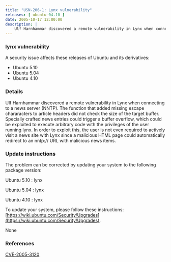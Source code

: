 ```yaml
---
title: "USN-206-1: Lynx vulnerability"
releases: [ ubuntu-04.10 ]
date: 2005-10-17 12:00:00
description: |
    Ulf Harnhammar discovered a remote vulnerability in Lynx when connecting to a news server (NNTP). The function that added missing escape chararacters to article headers did not check the size of the target buffer. Specially crafted news entries could trigger a buffer overflow, which could be exploited to execute arbitrary code with the privileges of the user running lynx. In order to exploit this, the user is not even required to actively visit a news site with Lynx since a malicious HTML page could automatically redirect to an nntp:// URL with malicious news items.
--- 
```

 
### lynx vulnerability

A security issue affects these releases of Ubuntu and its derivatives:

* Ubuntu 5.10
* Ubuntu 5.04
* Ubuntu 4.10

### Details

Ulf Harnhammar discovered a remote vulnerability in Lynx when connecting to a news server (NNTP). The function that added missing escape chararacters to article headers did not check the size of the target buffer. Specially crafted news entries could trigger a buffer overflow, which could be exploited to execute arbitrary code with the privileges of the user running lynx. In order to exploit this, the user is not even required to actively visit a news site with Lynx since a malicious HTML page could automatically redirect to an nntp:// URL with malicious news items.

### Update instructions

The problem can be corrected by updating your system to the following package version:

Ubuntu 5.10
 : lynx 

Ubuntu 5.04
 : lynx 

Ubuntu 4.10
 : lynx 

To update your system, please follow these instructions: [https://wiki.ubuntu.com/Security/Upgrades](https://wiki.ubuntu.com/Security/Upgrades).

None

### References

 [CVE-2005-3120](http://people.ubuntu.com/~ubuntu-security/cve/CVE-2005-3120)
 
